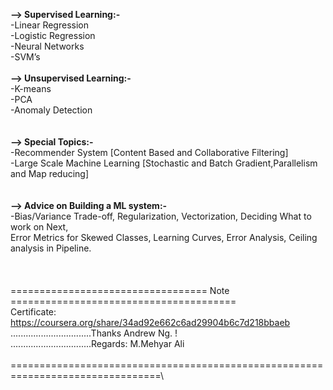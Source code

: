 **--> Supervised Learning:-**\
-Linear Regression\
-Logistic Regression\
-Neural Networks\
-SVM’s
\
\
**--> Unsupervised Learning:-**\
-K-means\
-PCA\
-Anomaly Detection\
\
\
**--> Special Topics:-**\
-Recommender System [Content Based and Collaborative Filtering]\
-Large Scale Machine Learning [Stochastic and Batch Gradient,Parallelism and Map reducing]\
\
\
**--> Advice on Building a ML system:-**\
-Bias/Variance Trade-off, Regularization, Vectorization, Deciding What to work on Next,\
 Error Metrics for Skewed Classes, Learning Curves, Error Analysis, Ceiling analysis in Pipeline.\
\
\
\
================================== Note =======================================\
Certificate: https://coursera.org/share/34ad92e662c6ad29904b6c7d218bbaeb \
\................................Thanks Andrew Ng. !\
\................................Regards: M.Mehyar Ali\
\
================================================================================\
